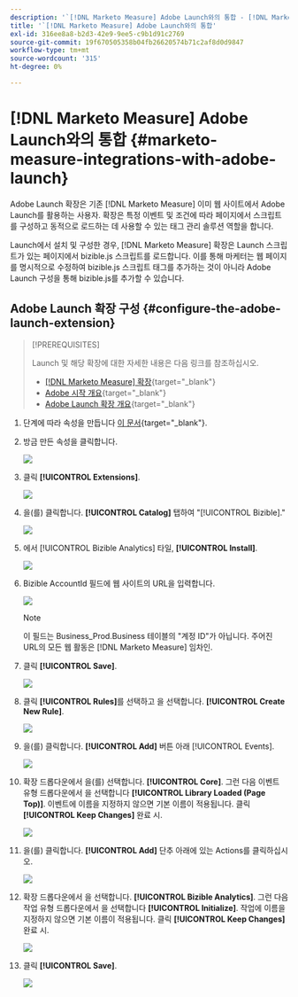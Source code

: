 ```yaml
---
description: '`[!DNL Marketo Measure] Adobe Launch와의 통합 - [!DNL Marketo Measure] - 제품 설명서'''
title: '`[!DNL Marketo Measure] Adobe Launch와의 통합'
exl-id: 316ee8a8-b2d3-42e9-9ee5-c9b1d91c2769
source-git-commit: 19f670505358b04fb26620574b71c2af8d0d9847
workflow-type: tm+mt
source-wordcount: '315'
ht-degree: 0%

---
```


# [!DNL Marketo Measure] Adobe Launch와의 통합 {#marketo-measure-integrations-with-adobe-launch}

Adobe Launch 확장은 기존 [!DNL Marketo Measure] 이미 웹 사이트에서 Adobe Launch를 활용하는 사용자. 확장은 특정 이벤트 및 조건에 따라 페이지에서 스크립트를 구성하고 동적으로 로드하는 데 사용할 수 있는 태그 관리 솔루션 역할을 합니다.

Launch에서 설치 및 구성한 경우, [!DNL Marketo Measure] 확장은 Launch 스크립트가 있는 페이지에서 bizible.js 스크립트를 로드합니다. 이를 통해 마케터는 웹 페이지를 명시적으로 수정하여 bizible.js 스크립트 태그를 추가하는 것이 아니라 Adobe Launch 구성을 통해 bizible.js를 추가할 수 있습니다.

## Adobe Launch 확장 구성 {#configure-the-adobe-launch-extension}

>[!PREREQUISITES]
>
>Launch 및 해당 확장에 대한 자세한 내용은 다음 링크를 참조하십시오.
>
>* [[!DNL Marketo Measure] 확장](https://experienceleague.adobe.com/docs/experience-platform/destinations/catalog/email/bizible.html?lang=en#catalog){target=&quot;_blank&quot;}
>* [Adobe 시작 개요](https://experienceleague.adobe.com/docs/launch-learn/implementing-in-websites-with-launch/index.html?lang=en#prerequisites){target=&quot;_blank&quot;}
>* [Adobe Launch 확장 개요](https://experienceleague.adobe.com/docs/launch/using/extension-dev/overview.html?lang=en#extension-configuration){target=&quot;_blank&quot;}


1. 단계에 따라 속성을 만듭니다 [이 문서](https://experienceleague.adobe.com/docs/platform-learn/implement-in-websites/configure-tags/create-a-property.html?lang=en#go-to-the-data-collection-interface){target=&quot;_blank&quot;}.

1. 방금 만든 속성을 클릭합니다.

   ![](assets/marketo-measure-integrations-with-adobe-launch-1.png)

1. 클릭 **[!UICONTROL Extensions]**.

   ![](assets/marketo-measure-integrations-with-adobe-launch-2.png)

1. 을(를) 클릭합니다. **[!UICONTROL Catalog]** 탭하여 &quot;[!UICONTROL Bizible].&quot;

   ![](assets/marketo-measure-integrations-with-adobe-launch-3.png)

1. 에서 [!UICONTROL Bizible Analytics] 타일, **[!UICONTROL Install]**.

   ![](assets/marketo-measure-integrations-with-adobe-launch-4.png)

1. Bizible AccountId 필드에 웹 사이트의 URL을 입력합니다.

   ![](assets/marketo-measure-integrations-with-adobe-launch-5.png)

   >[!NOTE]
   >
   >이 필드는 Business_Prod.Business 테이블의 &quot;계정 ID&quot;가 아닙니다. 주어진 URL의 모든 웹 활동은 [!DNL Marketo Measure] 임차인.

1. 클릭 **[!UICONTROL Save]**.

   ![](assets/marketo-measure-integrations-with-adobe-launch-6.png)

1. 클릭 **[!UICONTROL Rules]**&#x200B;를 선택하고 을 선택합니다. **[!UICONTROL Create New Rule]**.

   ![](assets/marketo-measure-integrations-with-adobe-launch-7.png)

1. 을(를) 클릭합니다. **[!UICONTROL Add]** 버튼 아래 [!UICONTROL Events].

   ![](assets/marketo-measure-integrations-with-adobe-launch-8.png)

1. 확장 드롭다운에서 을(를) 선택합니다. **[!UICONTROL Core]**. 그런 다음 이벤트 유형 드롭다운에서 을 선택합니다 **[!UICONTROL Library Loaded (Page Top)]**. 이벤트에 이름을 지정하지 않으면 기본 이름이 적용됩니다. 클릭 **[!UICONTROL Keep Changes]** 완료 시.

   ![](assets/marketo-measure-integrations-with-adobe-launch-9.png)

1. 을(를) 클릭합니다. **[!UICONTROL Add]** 단추 아래에 있는 Actions를 클릭하십시오.

   ![](assets/marketo-measure-integrations-with-adobe-launch-10.png)

1. 확장 드롭다운에서 을 선택합니다. **[!UICONTROL Bizible Analytics]**. 그런 다음 작업 유형 드롭다운에서 을 선택합니다 **[!UICONTROL Initialize]**. 작업에 이름을 지정하지 않으면 기본 이름이 적용됩니다. 클릭 **[!UICONTROL Keep Changes]** 완료 시.

   ![](assets/marketo-measure-integrations-with-adobe-launch-11.png)

1. 클릭 **[!UICONTROL Save]**.

   ![](assets/marketo-measure-integrations-with-adobe-launch-12.png)
